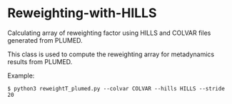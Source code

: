 # Reweighting-with-HILLS
Calculating array of reweighting factor using HILLS and COLVAR files generated from PLUMED.

This class is used to compute the reweighting array for metadynamics results from PLUMED.

Example:
```
$ python3 reweightT_plumed.py --colvar COLVAR --hills HILLS --stride 20
```
